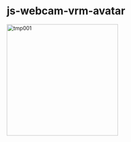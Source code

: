 # js-webcam-vrm-avatar

<img width="300" alt="tmp001" src="https://user-images.githubusercontent.com/83494645/137848433-f18ec51c-bc78-4c9b-bc4b-eb1c29bf69dd.gif">
